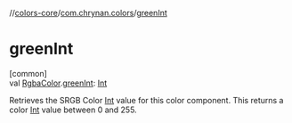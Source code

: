 //[colors-core](../../index.md)/[com.chrynan.colors](index.md)/[greenInt](green-int.md)

# greenInt

[common]\
val [RgbaColor](-rgba-color/index.md).[greenInt](green-int.md): [Int](https://kotlinlang.org/api/latest/jvm/stdlib/kotlin/-int/index.html)

Retrieves the SRGB Color [Int](https://kotlinlang.org/api/latest/jvm/stdlib/kotlin/-int/index.html) value for this color component. This returns a color [Int](https://kotlinlang.org/api/latest/jvm/stdlib/kotlin/-int/index.html) value between 0 and 255.

